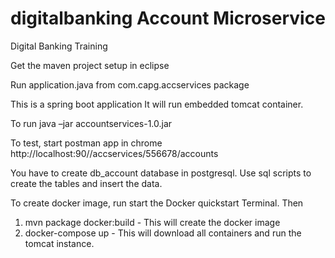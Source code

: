 # digitalbanking Account Microservice
Digital Banking Training

Get the maven project setup in eclipse

Run application.java from com.capg.accservices package

This is a spring boot application
It will run embedded tomcat container.

To run
java –jar accountservices-1.0.jar

To test, start postman app in chrome
http://localhost:90//accservices/556678/accounts

You have to create db_account database in postgresql.
Use sql scripts to create the tables and insert the data.

To create docker image, run
start the Docker quickstart Terminal.
Then 
1. mvn package docker:build - This will create the docker image
2. docker-compose up - This will download all containers and run the tomcat instance.

